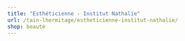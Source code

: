 ```yaml
---
title: "Esthéticienne - Institut Nathalie"
url: /tain-lhermitage/estheticienne-institut-nathalie/
shop: beauté
---
```

